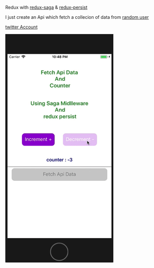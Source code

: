 Redux with [redux-saga](https://github.com/redux-saga/redux-saga) & [redux-persist](https://github.com/rt2zz/redux-persist/)

I just create an Api which fetch a collecion of data from [random user](https://randomuser.me/)

[twitter Account](https://twitter.com/skirmustafa) 

![alt text](images/ezgif-4-ef54a97457.gif)
